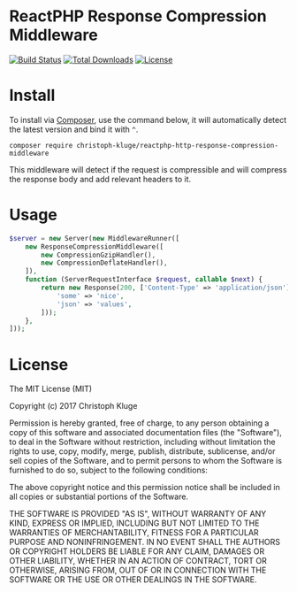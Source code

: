 # ReactPHP Response Compression Middleware

[![Build Status](https://travis-ci.org/christoph-kluge/reactphp-http-response-compression-middleware.svg?branch=master)](https://travis-ci.org/christoph-kluge/reactphp-http-response-compression-middleware)
[![Total Downloads](https://poser.pugx.org/christoph-kluge/reactphp-http-response-compression-middleware/downloads)](https://packagist.org/packages/christoph-kluge/reactphp-http-response-compression-middleware)
[![License](https://poser.pugx.org/christoph-kluge/reactphp-http-response-compression-middleware/license)](https://packagist.org/packages/christoph-kluge/reactphp-http-response-compression-middleware)

# Install

To install via [Composer](http://getcomposer.org/), use the command below, it will automatically detect the latest version and bind it with `^`.

```
composer require christoph-kluge/reactphp-http-response-compression-middleware
```

This middleware will detect if the request is compressible and will compress the response body and add relevant headers to it.

# Usage

```php
$server = new Server(new MiddlewareRunner([
    new ResponseCompressionMiddleware([
        new CompressionGzipHandler(),
        new CompressionDeflateHandler(),
    ]),
    function (ServerRequestInterface $request, callable $next) {
        return new Response(200, ['Content-Type' => 'application/json'], json_encode([
            'some' => 'nice',
            'json' => 'values',
        ]));
    },
]));
```

# License

The MIT License (MIT)

Copyright (c) 2017 Christoph Kluge

Permission is hereby granted, free of charge, to any person obtaining a copy
of this software and associated documentation files (the "Software"), to deal
in the Software without restriction, including without limitation the rights
to use, copy, modify, merge, publish, distribute, sublicense, and/or sell
copies of the Software, and to permit persons to whom the Software is
furnished to do so, subject to the following conditions:

The above copyright notice and this permission notice shall be included in all
copies or substantial portions of the Software.

THE SOFTWARE IS PROVIDED "AS IS", WITHOUT WARRANTY OF ANY KIND, EXPRESS OR
IMPLIED, INCLUDING BUT NOT LIMITED TO THE WARRANTIES OF MERCHANTABILITY,
FITNESS FOR A PARTICULAR PURPOSE AND NONINFRINGEMENT. IN NO EVENT SHALL THE
AUTHORS OR COPYRIGHT HOLDERS BE LIABLE FOR ANY CLAIM, DAMAGES OR OTHER
LIABILITY, WHETHER IN AN ACTION OF CONTRACT, TORT OR OTHERWISE, ARISING FROM,
OUT OF OR IN CONNECTION WITH THE SOFTWARE OR THE USE OR OTHER DEALINGS IN THE
SOFTWARE.
